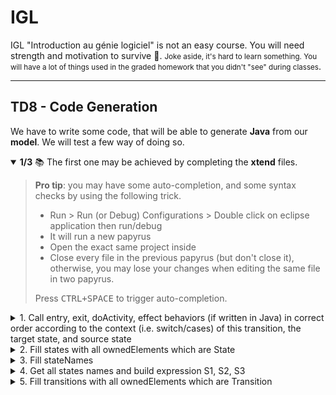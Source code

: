 # IGL

IGL "Introduction au génie logiciel" is not an easy course. You will need strength and motivation to survive 👀. <small>Joke aside, it's hard to learn something. You will have a lot of things used in the graded homework that you didn't "see" during classes</small>.

<hr class="sl">

## TD8 - Code Generation

We have to write some code, that will be able to generate **Java** from our **model**. We will test a few way of doing so.

<details class="details details-border" open>
<summary class="pb-2"><b>1/3</b> 📚 The first one may be achieved by completing the <b>xtend</b> files.</summary>

> **Pro tip**: you may have some auto-completion, and some syntax checks by using the following trick.
>  * Run > Run (or Debug) Configurations > Double click on eclipse application then run/debug
>  * It will run a new papyrus
>  * Open the exact same project inside
>  * Close every file in the previous papyrus (but don't close it), otherwise, you may lose your changes when editing the same file in two papyrus.
> 
> Press <kbd>CTRL+SPACE</kbd> to trigger auto-completion.

<details class="details-s">
<summary>1. Call entry, exit, doActivity, effect behaviors (if written in Java) in correct order according to the context (i.e. switch/cases) of this transition, the target state, and source state</summary>

* **Note**: the order is effect > entry > doActivity > exit
* **Note**: later in the file, you got functions doing the job, such as getEffectBehaviors. We know that `getEffectBehaviors(StateMachine stateMachine)` is the same as `stateMachine.effectBehaviors`
* **Note**: each instruction is enclosed between «» (CTRL+space)
* **Note**: use `«««some comment` if needed

```java
«stateMachine.effectBehaviors»
«stateMachine.entryBehaviors»
«stateMachine.doActivityBehaviors»
«stateMachine.exitBehaviors»
```
</details>

<details class="details-s">
<summary>2. Fill states with all ownedElements which are State</summary>

* **Note**: we are not withing `'''`, no `«`
* **Note**: `states` is the same as `return states;`
* **Note**: you may copy and paste the function `getInitialState` with some slight changes


```java
if (stateMachine !== null) {
	for (ownedElement : stateMachine.allOwnedElements) {
		if (ownedElement instanceof State) {
			states.add(ownedElement)
		}
	}
}
```
</details>

<details class="details-s">
<summary>3. Fill stateNames</summary>

We know [from the documentation](https://download.eclipse.org/modeling/mdt/uml2/javadoc/2.1.1/org/eclipse/uml2/uml/NamedElement.html#getName()) that we got a function getName so we can call name

```java
for (state : states) {
	stateNames.add(state.name)
}
```
</details>

<details class="details-s">
<summary>4. Get all states names and build expression S1, S2, S3</summary>

* **Note**: we are in a bloc `'''`, we need to use `«`
* **Note**: Each name will be stored in a variable stateName, using a loop
* **Note**: We are separating values with ", "
* **Note**: We are wrapping separators/«p» in **double quotes** because we want them to be printed as text

```java
«FOR stateName : stateMachine.stateNamesList BEFORE "" SEPARATOR ", " AFTER ""»
  "«stateName»"
«ENDFOR»
```
</details>

<details class="details-s">
<summary>5. Fill transitions with all ownedElements which are Transition</summary>

```java
if (stateMachine !== null) {
	for (ownedElement : stateMachine.allOwnedElements) {
		if (ownedElement instanceof Transition) {
			transitions.add(ownedElement)
		}
	}
}
```
</details>
</details>